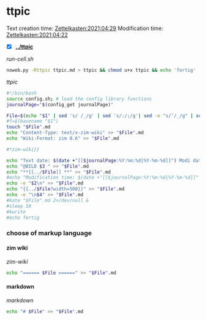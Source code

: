 # ttpic
Text creation time: [Zettelkasten:2021:04:29]() Modification time: [Zettelkasten:2021:04:22]()
- [X] **[../ttpic](./ttpic)**



*run-cell.sh*
```bash
noweb.py -Rttpic ttpic.md > ttpic && chmod u+x ttpic && echo 'fertig'
```

*ttpic*
```bash
#!/bin/bash
source config.sh; # load the config library functions
journalPage="$(config_get journalPage)"

File=$(echo "$1" | sed 's/ /_/g' | sed 's/:/;/g'| sed -e "s/'/_/g" | sed 's/\"//g')
#f=$(basename "$1")
touch "$File".md
echo "Content-Type: text/x-zim-wiki" >> "$File".md
echo "Wiki-Format: zim 0.6" >> "$File".md

#*zim-wiki}}

echo "Text date: $(date +"[[$journalPage:%Y:%m:%d|%Y-%m-%d]]") Modi date: $(date +"[[$journalPage:%Y:%m:%d|%Y-%m-%d]]" -r "$1")" >> "$File".md
echo "@BILD $3 " >> "$File".md
echo "**[[../$File]] **" >> "$File".md
#echo "Modification time: $(date +"[[$journalPage:%Y:%m:%d|%Y-%m-%d]]" -r "$1")" >> "$File".md
echo -e "$2\n" >> "$File".md
echo "{{../$File?width=500}}" >> "$File".md
echo -e "\n$4" >> "$File".md
#kate "$File".md 2>/dev/null & 
#sleep 10
#kwrite
#echo fertig
```


### choose of markup language

#### zim wiki

*zim-wiki*
```bash
echo "====== $File ======" >> "$File".md
```


#### markdown

*markdown*
```bash
echo "# $File" >> "$File".md
```


